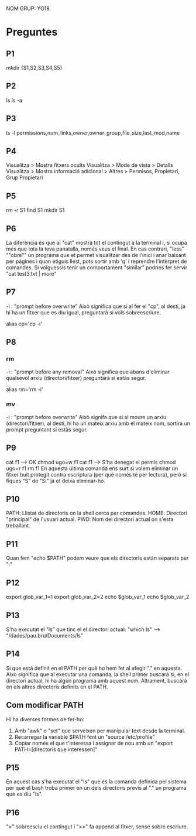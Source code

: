 NOM GRUP: YO18

# Preguntes
## P1
mkdir {S1,S2,S3,S4,S5}

## P2
ls
ls -a

## P3
ls -l
permissions,num_links,owner,owner_group,file_size,last_mod,name

## P4
Visualitza > Mostra fitxers ocults
Visualitza > Mode de vista > Detalls
Visualitza > Mostra informació adicional > Altres > Permisos, Propietari, Grup Propietari

## P5
rm -r S1
find S1
mkdir S1

## P6
La diferència és que al "cat" mostra tot el contingut a la terminal i, si ocupa més que tota la teva panatalla, només veus el final. En cas contrari, "less" ""obre"" un programa que et permet visualitzar des de l'inici i anar baixant per pàgines i quan etiguis llest, pots sortir amb 'q' i reprendre l'intèrpret de comandes.
Si volguessis tenir un comportament "similar" podries fer servir "cat test3.txt | more"

## P7
-i : "prompt before overwrite"
Això significa que si al fer el "cp", al destí, ja hi ha un fitxer que es diu igual, preguntarà si vols sobreescriure.

alias cp='cp -i'

## P8
### rm
-i : "prompt before any removal"
Això significa que abans d'eliminar qualsevol arxiu (directori/fitxer) preguntarà si estàs segur.

alias rm='rm -i'
### mv
-i : "prompt before overwrite"
Això signifa que si al moure un arxiu (directori/fitxer), al destí, hi ha un mateix arxiu amb el mateix nom, sortirà un prompt preguntant si estàs segur.

## P9
cat f1 --> OK
chmod ugo=w f1
cat f1 --> S'ha denegat el permís
chmod ugo=r f1
rm f1
En aquesta última comanda ens surt si volem eliminar un fitxer buit protegit contra escriptura (per què només té per lectura), però si fiques "S" de "Si" ja et deixa eliminar-ho.

## P10
PATH: Llistat de directoris on la shell cerca per comandes.
HOME: Directori "principal" de l'usuari actual.
PWD: Nom del directori actual on s'esta treballant.

## P11
Quan fem "echo $PATH" podem veure que els directoris estàn separats per ":"

## P12
export glob_var_1=1
export glob_var_2=2
echo $glob_var_1
echo $glob_var_2

## P13
S'ha executat el "ls" que tinc el el directori actual.
"which ls" --> "/dades/pau.bru/Documents/ls"

## P14
Si que està definit en el PATH per què ho hem fet al afegir "." en aquesta.
Això significa que al executar una comanda, la shell primer buscarà si, en el directori actual, hi ha algún programa amb aquest nom. Altrament, buscarà en els altres directoris definits en el PATH.

## Com modificar PATH
Hi ha diverses formes de fer-ho:
1. Amb "awk" o "set" que serveixen per manipular text desde la terminal.
2. Recarregar la variable $PATH fent un "source /etc/profile"
3. Copiar només el que t'interessa i assignar de nou amb un "export PATH=[directoris que interessen]"

## P15
En aquest cas s'ha executat el "ls" que es la comanda definida pel sistema per què el bash troba primer en un dels directoris previs al "." un programa que es diu "ls".

## P16
">" sobreesciu el contingut i ">>" fa append al fitxer, sense sobre escriure.
